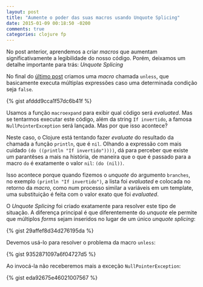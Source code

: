 ```yaml
---
layout: post
title: "Aumente o poder das suas macros usando Unquote Splicing"
date: 2015-01-09 00:18:50 -0200
comments: true
categories: clojure fp
---
```


No post anterior, aprendemos a criar *macros* que aumentam significativamente a legibilidade do nosso código. Porém, deixamos um detalhe importante para trás: *Unquote Splicing* <!-- more -->

No final do [último post](http://lucasas.github.io/blog/2014/12/19/criando-macros-usando-syntax-quoting) criamos uma *macro* chamada `unless`, que basicamente executa múltiplas expressões caso uma determinada condição seja `false`. 

{% gist afddd9cca1f57dc6b41f %}

Usamos a função `macroexpand` para exibir qual código será *evaluated*. Mas se tentarmos executar este código, além da string `If invertido`, a famosa `NullPointerException` será lançada. Mas por que isso acontece?

Neste caso, o Clojure está tentando fazer *evaluate* do resultado da chamada a função `println`, que é `nil`. Olhando a expressão com mais cuidado `(do ((println "If invertido"))))`, dá para perceber que existe um parantêses a mais na história, de maneira que o que é passado para a macro `do` é exatamente o valor `nil`: `(do (nil))`. 

Isso acontece porque quando fizemos o *unquote* do argumento `branches`, no exemplo `(println "If invertido")`, a lista foi *evaluated* e colocada no retorno da *macro*, como num processo similar a variáveis em um template, uma substituição é feita com o valor exato que foi *evaluated*.

O *Unquote Splicing* foi criado exatamente para resolver este tipo de situação. A diferença principal é que diferentemente do *unquote* ele permite que múltiplos *forms* sejam inseridos no lugar de um único *unquote splicing*:

{% gist 29affef8d34d276195da %}

Devemos usá-lo para resolver o problema da macro `unless`:

{% gist 9352871097a6f04727d5 %}

Ao invocá-la não receberemos mais a exceção `NullPointerException`:

{% gist eda92675e46021007567 %}

